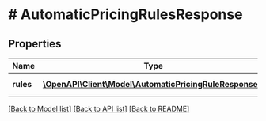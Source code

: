 # # AutomaticPricingRulesResponse

## Properties

Name | Type | Description | Notes
------------ | ------------- | ------------- | -------------
**rules** | [**\OpenAPI\Client\Model\AutomaticPricingRuleResponse[]**](AutomaticPricingRuleResponse.md) | List of rules. |

[[Back to Model list]](../../README.md#models) [[Back to API list]](../../README.md#endpoints) [[Back to README]](../../README.md)
